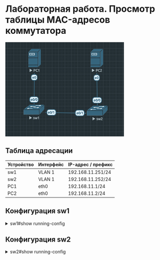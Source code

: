 # Лабораторная работа. Просмотр таблицы MAC-адресов коммутатора 

![](https://github.com/egoruzmukhametov/otus-eduaction/blob/main/lesson4/topology2.png)
## Таблица адресации

  Устройство  |   Интерфейс   | IP-адрес / префикс
------------- | ------------- | -------------
sw1           | VLAN 1        | 192.168.11.251/24
sw2           | VLAN 1        | 192.168.11.252/24
PC1           | eth0          | 192.168.11.1/24
PC2           | eth0          | 192.168.11.2/24

## Конфигурация sw1
<details>
  <summary>sw1#show running-config</summary>
     
    Building configuration...    
    Current configuration : 1074 bytes
    !
    ! Last configuration change at 06:52:26 EST Thu Nov 3 2022
    !
    version 15.2
    service timestamps debug datetime msec
    service timestamps log datetime msec
    service password-encryption
    service compress-config
    !
    hostname sw1
    !
    boot-start-marker
    boot-end-marker
    !
    !
    enable secret 5 $1$w74O$qpg6khGaz8LNmhzfuYJRU0
    !
    no aaa new-model
    clock timezone EST -5 0
    !
    !
    !         
    !
    !
    !
    !
    !
    ip cef
    no ipv6 cef
    !
    !
    spanning-tree mode pvst
    spanning-tree extend system-id
    !
    vlan internal allocation policy ascending
    !
    ! 
    !
    !
    !
    !
    !
    !
    !
    !         
    !
    !
    !
    interface Ethernet0/0
    !
    interface Ethernet0/1
    !
    interface Ethernet0/2
    !
    interface Ethernet0/3
    !
    interface Vlan1
     ip address 192.168.11.251 255.255.255.0
    !
    ip forward-protocol nd
    !
    no ip http server
    no ip http secure-server
    !
    !
    !
    !
    !         
    !
    control-plane
    !
    banner motd ^C
    ####################################################
    ##############Authorized access only################
    ####################################################^C
    !
    line con 0
     password 7 101F5B4A514244
     logging synchronous
     login
    line aux 0
    line vty 0 4
     password 7 025756085F5359
     login
    !
    !
    end
</details>


## Конфигурация sw2
<details>
  <summary>sw2#show running-config</summary>

    sw2#show running-config 
    Building configuration...    

    Current configuration : 1020 bytes
    !
    ! Last configuration change at 06:52:28 EST Thu Nov 3 2022
    !
    version 15.2
    service timestamps debug datetime msec
    service timestamps log datetime msec
    service password-encryption
    service compress-config
    !
    hostname sw2
    !
    boot-start-marker
    boot-end-marker
    !
    !
    !
    no aaa new-model
    clock timezone EST -5 0
    !
    !
    !
    !         
    !
    !
    !
    !
    ip cef
    no ipv6 cef
    !
    !
    spanning-tree mode pvst
    spanning-tree extend system-id
    !
    vlan internal allocation policy ascending
    !
    ! 
    !
    !
    !
    !
    !
    !
    !
    !
    !         
    !
    !
    interface Ethernet0/0
    !
    interface Ethernet0/1
    !
    interface Ethernet0/2
    !
    interface Ethernet0/3
    !
    interface Vlan1
     ip address 192.168.11.252 255.255.255.0
    !
    ip forward-protocol nd
    !
    no ip http server
    no ip http secure-server
    !
    !
    !
    !
    !
    !         
    control-plane
    !
    banner motd ^C
    ###############################################
    #########Authorized access only!!##############
    ###############################################
    ^C
    !
    line con 0
     password 7 055A545C751918
     logging synchronous
     login
    line aux 0
     login
    line vty 0 4
     password 7 1446405858517C
     login
    !
    !
    end
</details>
